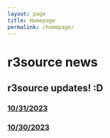 ```yaml
---
layout: page
title: Homepage
permalink: /homepage/
---
```

# r3source news

## r3source updates! :D
### [10/31/2023](../docs/_posts/2023-10-31-the-2nd-day.md)
### [10/30/2023](../docs/_posts/2023-10-30-the-beginnings.md)
